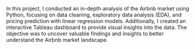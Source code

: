 In this project, I conducted an in-depth analysis of the Airbnb market using Python, focusing on data cleaning, exploratory data analysis (EDA), and pricing prediction with linear regression models. Additionally, I created an interactive Tableau dashboard to provide visual insights into the data. The objective was to uncover valuable findings and insights to better understand the Airbnb market landscape.

